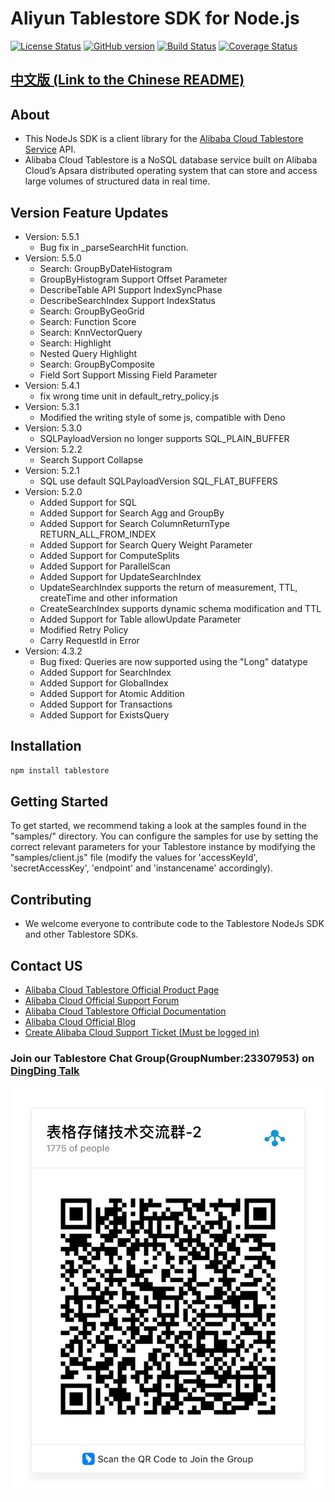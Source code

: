 # Aliyun Tablestore SDK for Node.js

[![License Status](https://img.shields.io/badge/license-apache2-brightgreen.svg)](https://travis-ci.org/aliyun/aliyun-tablestore-nodejs-sdk)
[![GitHub version](https://badge.fury.io/gh/aliyun%2Faliyun-tablestore-nodejs-sdk.svg)](https://badge.fury.io/gh/aliyun%2Faliyun-tablestore-nodejs-sdk)
[![Build Status](https://travis-ci.org/aliyun/aliyun-tablestore-nodejs-sdk.svg?branch=master)](https://travis-ci.org/aliyun/aliyun-tablestore-nodejs-sdk)
[![Coverage Status](https://coveralls.io/repos/github/aliyun/aliyun-tablestore-nodejs-sdk/badge.svg?branch=master)](https://coveralls.io/github/aliyun/aliyun-tablestore-nodejs-sdk?branch=master)

## [中文版 (Link to the Chinese README)](README.md)

## About
 - This NodeJs SDK is a client library for the [Alibaba Cloud Tablestore Service](http://www.aliyun.com/product/ots/) API.
 - Alibaba Cloud Tablestore is a NoSQL database service built on Alibaba Cloud’s Apsara distributed operating system that can store and access large volumes of structured data in real time.
 

## Version Feature Updates
- Version: 5.5.1
  - Bug fix in _parseSearchHit function.
- Version: 5.5.0
  - Search: GroupByDateHistogram
  - GroupByHistogram Support Offset Parameter
  - DescribeTable API Support IndexSyncPhase
  - DescribeSearchIndex Support IndexStatus
  - Search: GroupByGeoGrid
  - Search: Function Score
  - Search: KnnVectorQuery
  - Search: Highlight
  - Nested Query Highlight
  - Search: GroupByComposite
  - Field Sort Support Missing Field Parameter
- Version: 5.4.1
  - fix wrong time unit in default_retry_policy.js
- Version: 5.3.1
    - Modified the writing style of some js, compatible with Deno
- Version: 5.3.0
    - SQLPayloadVersion no longer supports SQL_PLAIN_BUFFER
- Version: 5.2.2
    - Search Support Collapse
- Version: 5.2.1
    - SQL use default SQLPayloadVersion SQL_FLAT_BUFFERS
- Version: 5.2.0
    - Added Support for SQL
    - Added Support for Search Agg and GroupBy
    - Added Support for Search ColumnReturnType RETURN_ALL_FROM_INDEX
    - Added Support for Search Query Weight Parameter
    - Added Support for ComputeSplits
    - Added Support for ParallelScan
    - Added Support for UpdateSearchIndex
    - UpdateSearchIndex supports the return of measurement, TTL, createTime and other information
    - CreateSearchIndex supports dynamic schema modification and TTL
    - Added Support for Table allowUpdate Parameter
    - Modified Retry Policy
    - Carry RequestId in Error
- Version: 4.3.2 
  - Bug fixed: Queries are now supported using the "Long" datatype
  - Added Support for SearchIndex
  - Added Support for GlobalIndex
  - Added Support for Atomic Addition
  - Added Support for Transactions
  - Added Support for ExistsQuery

## Installation

```sh
npm install tablestore
```

## Getting Started
To get started, we recommend taking a look at the samples found in the "samples/" directory. 
You can configure the samples for use by setting the correct relevant parameters for your Tablestore instance by modifying the "samples/client.js" file (modify the values for 'accessKeyId', 'secretAccessKey', 'endpoint' and 'instancename' accordingly).



## Contributing
 - We welcome everyone to contribute code to the Tablestore NodeJs SDK and other Tablestore SDKs.

## Contact US
- [Alibaba Cloud Tablestore Official Product Page](https://www.alibabacloud.com/product/table-store)
- [Alibaba Cloud Official Support Forum](https://www.alibabacloud.com/forum?)
- [Alibaba Cloud Tablestore Official Documentation](https://www.alibabacloud.com/help/product/27278.htm)
- [Alibaba Cloud Official Blog](https://www.alibabacloud.com/blog)
- [Create Alibaba Cloud Support Ticket (Must be logged in)](https://workorder.console.aliyun.com/#/ticket/createIndex)

### Join our Tablestore Chat Group(GroupNumber:23307953) on [DingDing Talk](https://www.dingtalk.com/en)
![Image text](img/QRCode-EN.png)
